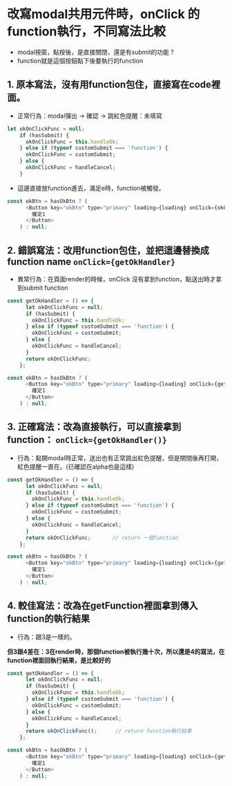 # 改寫modal共用元件時，onClick 的 function執行，不同寫法比較
- modal視窗，點按後，是直接關閉，還是有submit的功能？
- function就是這個按鈕點下後要執行的function

## 1. 原本寫法，沒有用function包住，直接寫在code裡面。

- 正常行為：modal彈出 → 確認 → 跳紅色提醒：未填寫

```js
let okOnClickFunc = null;
    if (hasSubmit) {
      okOnClickFunc = this.handleOk;
    } else if (typeof customSubmit === 'function') {
      okOnClickFunc = customSubmit;
    } else {
      okOnClickFunc = handleCancel;
    }
```

- 這邊直接放function進去，滿足e時，function被觸發。

```js
const okBtn = hasOkBtn ? (
      <Button key="okBtn" type="primary" loading={loading} onClick={okOnClickFunc}>
        確定1
      </Button>
    ) : null;
```

## 2. 錯誤寫法：改用function包住，並把這邊替換成function name `onClick={getOkHandler}`

- 異常行為：在頁面render的時候，onClick 沒有拿到function，點送出時才拿到submit function

```js
const getOkHandler = () => {
      let okOnClickFunc = null;
      if (hasSubmit) {
        okOnClickFunc = this.handleOk;
      } else if (typeof customSubmit === 'function') {
        okOnClickFunc = customSubmit;
      } else {
        okOnClickFunc = handleCancel;
      }
      return okOnClickFunc;
    };
```

```js
const okBtn = hasOkBtn ? (
      <Button key="okBtn" type="primary" loading={loading} onClick={getOkHandler}>
        確定1
      </Button>
    ) : null;
```

## 3. 正確寫法：改為直接執行，可以直接拿到function： `onClick={getOkHandler()}`

- 行為：點開modal時正常，送出也有正常跳出紅色提醒，但是關閉後再打開，紅色提醒一直在。(已確認在alpha也是這樣)

```js
const getOkHandler = () => {
      let okOnClickFunc = null;
      if (hasSubmit) {
        okOnClickFunc = this.handleOk;
      } else if (typeof customSubmit === 'function') {
        okOnClickFunc = customSubmit;
      } else {
        okOnClickFunc = handleCancel;
      }
      return okOnClickFunc;       // return 一個function
    };
```

```js
const okBtn = hasOkBtn ? (
      <Button key="okBtn" type="primary" loading={loading} onClick={getOkHandler()}>
        確定1
      </Button>
    ) : null;
```

## 4. 較佳寫法：改為在getFunction裡面拿到傳入function的執行結果

- 行為：跟3是一樣的。

**但3跟4差在：3在render時，那個function被執行幾十次，所以還是4的寫法，在function裡面回執行結果，是比較好的**

```js
const getOkHandler = () => {
      let okOnClickFunc = null;
      if (hasSubmit) {
        okOnClickFunc = this.handleOk;
      } else if (typeof customSubmit === 'function') {
        okOnClickFunc = customSubmit;
      } else {
        okOnClickFunc = handleCancel;
      }
      return okOnClickFunc();      // return function執行結果
    };
```

```js
const okBtn = hasOkBtn ? (
      <Button key="okBtn" type="primary" loading={loading} onClick={getOkHandler}>
        確定1
      </Button>
    ) : null;
```

